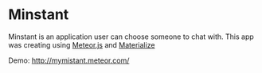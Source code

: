 # Minstant
Minstant is an application user can choose someone to chat with.
This app was creating using [Meteor.js](https://www.meteor.com) and [Materialize](http://materializecss.com)

Demo: http://mymistant.meteor.com/
